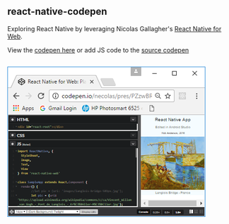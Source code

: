 ## react-native-codepen

Exploring React Native by leveraging Nicolas Gallagher's [React Native for Web][react-native-web-url].

View the [codepen here][rob-anderson-codepen] or add JS code to the [source codepen][react-native-web-codepen-url]


##

![alt text][codepen-view]

[react-native-web-url]: https://github.com/necolas/react-native-web
[react-native-web-codepen-url]: http://codepen.io/necolas/pen/PZzwBR
[codepen-view]: https://github.com/anderson2/react-native-codepen/blob/master/images/codepen-view.png "Sample View"
[rob-anderson-codepen]: http://codepen.io/anderson2/pen/xEmVNj